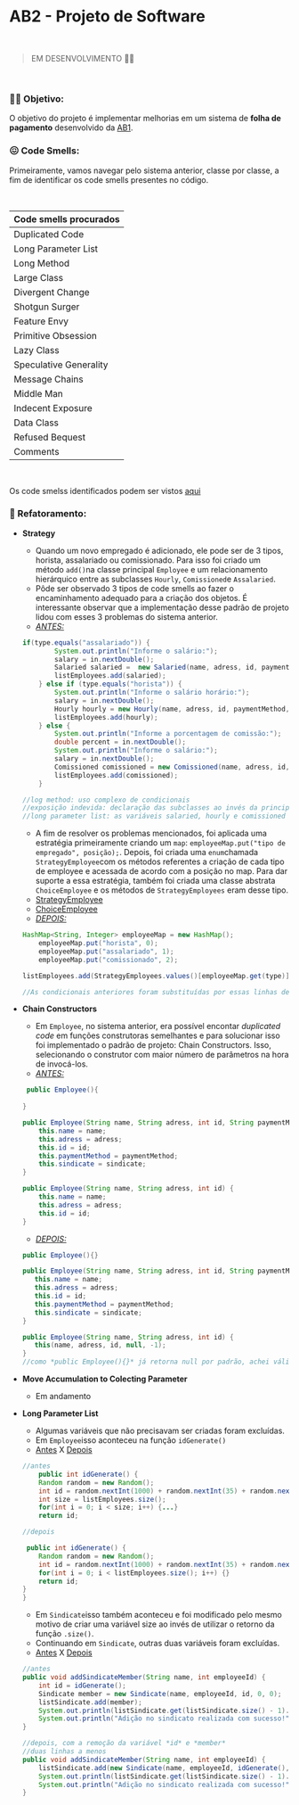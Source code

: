 # AB2 - Projeto de Software 
<br>

> EM DESENVOLVIMENTO :mechanic: 

<br>

### :woman_technologist: Objetivo:
O objetivo do projeto é implementar melhorias em um sistema de **folha de pagamento** desenvolvido da [AB1](https://github.com/eireneof/projeto_de_software). 

### :confounded: Code Smells:

Primeiramente, vamos navegar pelo sistema anterior, classe por classe, a fim de identificar os code smells presentes no código. <br>

<br>

Code smells procurados| 
--- |
Duplicated Code |
Long Parameter List |
 Long Method |
 Large Class |
 Divergent Change |
 Shotgun Surger |
 Feature Envy |
 Primitive Obsession |
 Lazy Class |
 Speculative Generality |
 Message Chains |
 Middle Man |
 Indecent Exposure |
 Data Class |
 Refused Bequest |
 Comments |

 <br>

 Os code smelss identificados podem ser vistos [aqui](https://github.com/eireneof/AB2-projeto-de-software/blob/main/code_smells.md) 

 ### :wrench: Refatoramento:

 * **Strategy**
    * Quando um novo empregado é adicionado, ele pode ser de 3 tipos, horista, assalariado ou comissionado. Para isso foi criado um método `add()`na classe principal `Employee` e um relacionamento hierárquico entre as subclasses `Hourly`, `Comissioned`e `Assalaried`.
    * Pôde ser observado 3 tipos de code smells ao fazer o encaminhamento adequado para a criação dos objetos. É interessante observar que a implementação desse padrão de projeto lidou com esses 3 problemas do sistema anterior. <br>
    * *[ANTES:](https://github.com/eireneof/projeto_de_software/blob/main/src/employee/Employee.java#L105)* <br> 
    
    ```java
    if(type.equals("assalariado")) {
        	System.out.println("Informe o salário:");
        	salary = in.nextDouble();
        	Salaried salaried =  new Salaried(name, adress, id, paymentMethod, salary, sindicate);
        	listEmployees.add(salaried);
        } else if (type.equals("horista")) {
        	System.out.println("Informe o salário horário:");
        	salary = in.nextDouble();
        	Hourly hourly = new Hourly(name, adress, id, paymentMethod, salary, sindicate);
        	listEmployees.add(hourly);
        } else {
        	System.out.println("Informe a porcentagem de comissão:");
        	double percent = in.nextDouble();
        	System.out.println("Informe o salário:");
        	salary = in.nextDouble();
        	Comissioned comissioned = new Comissioned(name, adress, id, paymentMethod, salary, percent, sindicate);
        	listEmployees.add(comissioned);
        } 

    //log method: uso complexo de condicionais
    //exposição indevida: declaração das subclasses ao invés da principal (ex: Hourly hourly = new Hourly(name, adress, id, paymentMethod, salary, sindicate);)
    //long parameter list: as variáveis salaried, hourly e comissioned  não precisavam ser criadas, visto que o construtor poderia ser passado diretamente em listEmployees.add();
    ```
    * A fim de resolver os problemas mencionados, foi aplicada uma estratégia primeiramente criando um `map`: `employeeMap.put("tipo de empregado", posição);`. Depois, foi criada uma `enum`chamada `StrategyEmployee`com os métodos referentes a criação de cada tipo de employee e acessada de acordo com a posição no map. Para dar suporte a essa estratégia, também foi criada uma classe abstrata `ChoiceEmployee` e os métodos de `StrategyEmployees` eram desse tipo. 
    * [StrategyEmployee](https://github.com/eireneof/AB2-projeto-de-software/blob/main/src/employee/StrategyEmployees.java)
    * [ChoiceEmployee](https://github.com/eireneof/AB2-projeto-de-software/blob/main/src/employee/ChoiceEmployee.java)
    * *[DEPOIS:](https://github.com/eireneof/AB2-projeto-de-software/blob/main/src/employee/Employee.java#L97)* <br>
    ```java
    HashMap<String, Integer> employeeMap = new HashMap();
        employeeMap.put("horista", 0);
        employeeMap.put("assalariado", 1);
        employeeMap.put("comissionado", 2);
    
    listEmployees.add(StrategyEmployees.values()[employeeMap.get(type)].getChoiceEmployee(name,adress,id,sindicate,paymentMethod).choiceEmployee());

    //As condicionais anteriores foram substituídas por essas linhas de código na função add
    ```
    
 * **Chain Constructors**
    * Em `Employee`, no sistema anterior, era possível encontar *duplicated code* em funções construtoras semelhantes e para solucionar isso foi implementado o padrão de projeto: Chain Constructors. Isso, selecionando o construtor com maior número de parâmetros na hora de invocá-los.  
    * *[ANTES:](https://github.com/eireneof/projeto_de_software/blob/main/src/employee/Employee.java#L46)* <br> 
    ```java
     public Employee(){
    	
    }

    public Employee(String name, String adress, int id, String paymentMethod, int sindicate) {
        this.name = name;
        this.adress = adress;
        this.id = id;
        this.paymentMethod = paymentMethod;
        this.sindicate = sindicate;
    }
    
    public Employee(String name, String adress, int id) {
        this.name = name;
        this.adress = adress;
        this.id = id;
    }
    ```
     * *[DEPOIS:](https://github.com/eireneof/AB2-projeto-de-software/blob/main/src/employee/Employee.java#L45)* <br>
     ```java
    public Employee(){}

    public Employee(String name, String adress, int id, String paymentMethod, int sindicate) {
        this.name = name;
        this.adress = adress;
        this.id = id;
        this.paymentMethod = paymentMethod;
        this.sindicate = sindicate;
    }
    
    public Employee(String name, String adress, int id) {
        this(name, adress, id, null, -1);
    }
    //como *public Employee(){}* já retorna null por padrão, achei válido não aplicar o padrão
     ```
* **Move Accumulation to Colecting Parameter**
    * Em andamento
 
* **Long Parameter List**
    * Algumas variáveis que não precisavam ser criadas foram excluídas.
    * Em `Employee`isso aconteceu na função `idGenerate()`
    * [Antes](https://github.com/eireneof/projeto_de_software/blob/main/src/employee/Employee.java#L67) X [Depois]() <br>


    ```java
    //antes
        public int idGenerate() {
    	Random random = new Random();
    	int id = random.nextInt(1000) + random.nextInt(35) + random.nextInt(849);
    	int size = listEmployees.size();
    	for(int i = 0; i < size; i++) {...}
    	return id;

    //depois

     public int idGenerate() {
    	Random random = new Random();
    	int id = random.nextInt(1000) + random.nextInt(35) + random.nextInt(849);
    	for(int i = 0; i < listEmployees.size(); i++) {}
    	return id;
    }
    }
    ```
    * Em `Sindicate`isso também aconteceu e foi modificado pelo mesmo motivo de criar uma variável size ao invés de utilizar o retorno da função `.size()`.
     * Continuando em `Sindicate`, outras duas variáveis foram excluídas.
     * [Antes](https://github.com/eireneof/projeto_de_software/blob/main/src/employee/Sindicate.java#L48) X [Depois]() <br>

    ```java
    //antes
	public void addSindicateMember(String name, int employeeId) { 
		int id = idGenerate();
		Sindicate member = new Sindicate(name, employeeId, id, 0, 0);
		listSindicate.add(member);
		System.out.println(listSindicate.get(listSindicate.size() - 1).showSindicateMember(member));
		System.out.println("Adição no sindicato realizada com sucesso!");
	}

    //depois, com a remoção da variável *id* e *member*
    //duas linhas a menos
	public void addSindicateMember(String name, int employeeId) { 
		listSindicate.add(new Sindicate(name, employeeId, idGenerate(), 0, 0));
		System.out.println(listSindicate.get(listSindicate.size() - 1).showSindicateMember(listSindicate.get(listSindicate.size() - 1)));
		System.out.println("Adição no sindicato realizada com sucesso!");
	}

    ```



